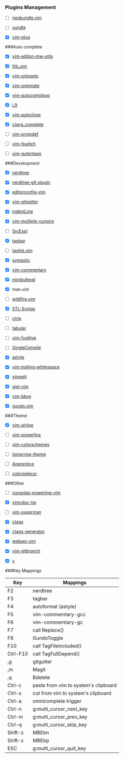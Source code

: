 ### Plugins Management
- [ ] [neobundle.vim](https://github.com/Shougo/neobundle.vim)
- [ ] [vundle](https://github.com/gmarik/Vundle.vim)
- [X] [vim-plug](https://github.com/junegunn/vim-plug)


###Auto complete
- [X] [vim-addon-mw-utils](https://github.com/MarcWeber/vim-addon-mw-utils)
- [X] [tlib_vim](https://github.com/tomtom/tlib_vim)
- [X] [vim-snippets](https://github.com/scps950707/vim-snippets)
- [X] [vim-snipmate](https://github.com/garbas/vim-snipmate)
- [X] [vim-autocomplpop](https://github.com/othree/vim-autocomplpop)
- [X] [L9](https://github.com/vim-scripts/L9)
- [X] [vim-autoclose](https://github.com/Townk/vim-autoclose)
- [X] [clang_complete](https://github.com/Rip-Rip/clang_complete)
- [ ] [vim-protodef](https://github.com/scps950707/vim-protodef)
- [ ] [vim-fswitch](https://github.com/derekwyatt/vim-fswitch)
- [ ] [vim-gutentags](https://github.com/ludovicchabant/vim-gutentags)


###Development
- [X] [nerdtree](https://github.com/scrooloose/nerdtree)
- [X] [nerdtree-git-plugin](https://github.com/Xuyuanp/nerdtree-git-plugin)
- [X] [editorconfig-vim](https://github.com/editorconfig/editorconfig-vim)
- [X] [vim-gitgutter](https://github.com/airblade/vim-gitgutter)
- [X] [indentLine](https://github.com/Yggdroot/indentLine)
- [X] [vim-multiple-cursors](https://github.com/terryma/vim-multiple-cursors)
- [ ] [SrcExpl](https://github.com/wesleyche/SrcExpl)
- [X] [tagbar](https://github.com/majutsushi/tagbar)
- [ ] [taglist.vim](https://github.com/vim-scripts/taglist.vim)
- [X] [syntastic](https://github.com/scrooloose/syntastic)
- [X] [vim-commentary](https://github.com/tpope/vim-commentary)
- [X] [minibufexpl](https://github.com/fholgado/minibufexpl.vim)
- [X] man.vim
- [ ] [wildfire.vim](https://github.com/gcmt/wildfire.vim)
- [X] [STL-Syntax](https://github.com/Mizuchi/STL-Syntax)
- [ ] [ctrlp](https://github.com/kien/ctrlp.vim)
- [ ] [tabular](https://github.com/godlygeek/tabular)
- [ ] [vim-fugitive](https://github.com/tpope/vim-fugitive)
- [ ] [SingleCompile](https://github.com/xuhdev/SingleCompile)
- [X] [astyle](http://astyle.sourceforge.net/)
- [X] [vim-trailing-whitespace](https://github.com/bronson/vim-trailing-whitespace)
- [X] [vimagit](https://github.com/jreybert/vimagit)
- [X] [gist-vim](https://github.com/mattn/gist-vim)
- [X] [vim-bbye](https://github.com/moll/vim-bbye)
- [X] [gundo.vim](https://github.com/sjl/gundo.vim)


###Theme
- [X] [vim-airline](https://github.com/bling/vim-airline)
- [ ] [vim-powerline](https://github.com/Lokaltog/vim-powerline)
- [ ] [vim-colorschemes](https://github.com/flazz/vim-colorschemes)
- [ ] [tomorrow-theme](https://github.com/chriskempson/tomorrow-theme)
- [ ] [Apprentice](https://github.com/romainl/Apprentice)
- [ ] [colorselecor](https://github.com/c9s/colorselector.vim)


###Other
- [ ] [consolas-powerline-vim](https://github.com/eugeii/consolas-powerline-vim)
- [X] [vimcdoc-tw](https://github.com/chusiang/vimcdoc-tw)
- [ ] [vim-superman](https://github.com/jez/vim-superman)
- [X] [ctags](http://ctags.sourceforge.net/)
- [X] [ctags-generator](https://github.com/scps950707/ctags-generator)
- [X] [webapi-vim](https://github.com/mattn/webapi-vim)
- [X] [vim-gitbranch](https://github.com/itchyny/vim-gitbranch)
- [X] [v](https://github.com/rupa/v)


###Key Mappings

|Key|Mappings|
|----------|----------|
|F2|nerdtree|
|F3|tagbar|
|F4|autoformat (astyle)|
|F5|vim-commemtary-gcc|
|F6|vim-commemtary-gc|
|F7|call Replace()|
|F8|GundoToggle|
|F10|call TagFileIncluded()|
|Ctrl-F10|call TagFullDepend()|
|,g|gitgutter|
|,m |Magit|
|,q|Bdelete|
|Ctrl-c|paste from vim to system's clipboard|
|Ctrl-x|cut from vim to system's clipboard
|Ctrl-a|omnicomplete trigger|
|Ctrl-n|g:multi_cursor_next_key|
|Ctrl-m|g:multi_cursor_prev_key|
|Ctrl-q|g:multi_cursor_skip_key|
|Shift-z|MBEbn|
|Shift-x|MBEbp|
|ESC|g:multi_cursor_quit_key|
